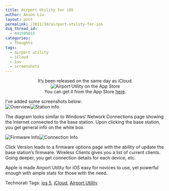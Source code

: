 ```yaml
---
title: Airport Utility for iOS
author: Anson Liu
layout: post
permalink: /2011/10/airport-utility-for-ios
dsq_thread_id:
  - 441595015
categories:
  - Thoughts
tags:
  - airport utility
  - iCloud
  - ios
  - screenshots
---
```

<p style="text-align: center;">
  It&#8217;s been released on the same day as iCloud.<br /> <img class="aligncenter size-full wp-image-956" title="Airport Utility on the App Store" src="https://i1.wp.com/apparentetch.com/wp-content/uploads/2011/10/Screenshot-2011.10.12-15.59.27.png?resize=384%2C261" alt="Airport Utility on the App Store" data-recalc-dims="1" /><br /> You can get it from the App Store <a href="http://itunes.apple.com/us/app/airport-utility/id427276530?mt=8" target="_blank">here</a>.
</p>

I&#8217;ve added some screenshots below:  
<img class="alignnone size-full wp-image-961" title="Overview" src="https://i1.wp.com/apparentetch.com/wp-content/uploads/2011/10/airport1.png?resize=208%2C299" alt="Overview" data-recalc-dims="1" /><img class="alignnone size-full wp-image-962" title="Station info" src="https://i1.wp.com/apparentetch.com/wp-content/uploads/2011/10/airport2.png?resize=250%2C242" alt="Station info" data-recalc-dims="1" />

The diagram looks similar to Windows&#8217; Network Connections page showing the Internet connected to the base station. Upon clicking the base station<!--more-->, you get general info on the white box.

<img class="alignnone size-full wp-image-963" title="Firmware Info" src="https://i1.wp.com/apparentetch.com/wp-content/uploads/2011/10/airport4.png?resize=225%2C208" alt="Firmware Info" data-recalc-dims="1" /><img class="alignnone size-full wp-image-964" title="Connection Info" src="https://i1.wp.com/apparentetch.com/wp-content/uploads/2011/10/airport3.png?resize=225%2C137" alt="Connection Info" data-recalc-dims="1" />

Click Version leads to a firmware options page with the ability of update the base station&#8217;s firmware. Wireless Clients gives you a list of current clients. Going deeper, you get connection details for each device, etc.

Apple is made Airport Utility for iOS easy for novices to use, yet powerful enough with ample stats for those with the need.

<!-- Technorati Tags Start -->

  
Technorati Tags: <a href="http://technorati.com/tag/ios%205" rel="tag">ios 5</a>, <a href="http://technorati.com/tag/icloud" rel="tag">iCloud</a>, <a href="http://technorati.com/tag/airport-utility" rel="tag">Airport Utility</a>  
<!-- Technorati Tags End -->